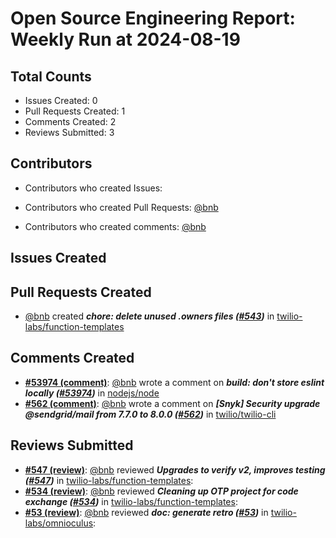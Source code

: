 # Open Source Engineering Report: Weekly Run at 2024-08-19

## Total Counts

* Issues Created: 0
* Pull Requests Created: 1
* Comments Created: 2
* Reviews Submitted: 3

## Contributors

* Contributors who created Issues: 

* Contributors who created Pull Requests: [@bnb](https://github.com/bnb)

* Contributors who created comments: [@bnb](https://github.com/bnb)

## Issues Created



## Pull Requests Created

* [@bnb](https://github.com/bnb) created _**chore: delete unused .owners files ([#543](https://github.com/twilio-labs/function-templates/pull/543))**_ in [twilio-labs/function-templates](https://github.com/twilio-labs/function-templates)

## Comments Created

* **[#53974 (comment)](https://github.com/nodejs/node/pull/53974#issuecomment-2243096615)**: [@bnb](https://github.com/bnb) wrote a comment on _**build: don't store eslint locally ([#53974](https://github.com/nodejs/node/pull/53974))**_ in [nodejs/node](https://github.com/nodejs/node)
* **[#562 (comment)](https://github.com/twilio/twilio-cli/pull/562#issuecomment-2206963972)**: [@bnb](https://github.com/bnb) wrote a comment on _**[Snyk] Security upgrade @sendgrid/mail from 7.7.0 to 8.0.0 ([#562](https://github.com/twilio/twilio-cli/pull/562))**_ in [twilio/twilio-cli](https://github.com/twilio/twilio-cli)

## Reviews Submitted

* **[#547 (review)](https://github.com/twilio-labs/function-templates/pull/547#pullrequestreview-2205057742)**: [@bnb](https://github.com/bnb) reviewed _**Upgrades to verify v2, improves testing ([#547](https://github.com/twilio-labs/function-templates/pull/547))**_ in [twilio-labs/function-templates](https://github.com/twilio-labs/function-templates): 
* **[#534 (review)](https://github.com/twilio-labs/function-templates/pull/534#pullrequestreview-2192213299)**: [@bnb](https://github.com/bnb) reviewed _**Cleaning up OTP project for code exchange ([#534](https://github.com/twilio-labs/function-templates/pull/534))**_ in [twilio-labs/function-templates](https://github.com/twilio-labs/function-templates): 
* **[#53 (review)](https://github.com/twilio-labs/omnioculus/pull/53#pullrequestreview-2151968918)**: [@bnb](https://github.com/bnb) reviewed _**doc: generate retro ([#53](https://github.com/twilio-labs/omnioculus/pull/53))**_ in [twilio-labs/omnioculus](https://github.com/twilio-labs/omnioculus): 